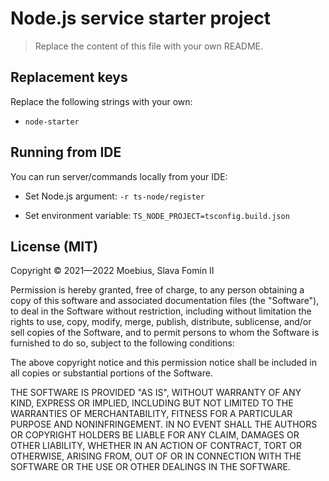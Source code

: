 
# Node.js service starter project

> Replace the content of this file with your own README.


## Replacement keys

Replace the following strings with your own:

- `node-starter`


## Running from IDE

You can run server/commands locally from your IDE:

- Set Node.js argument:
  `-r ts-node/register`

- Set environment variable:
  `TS_NODE_PROJECT=tsconfig.build.json`


## License (MIT)

Copyright © 2021—2022 Moebius, Slava Fomin II

Permission is hereby granted, free of charge, to any person obtaining a copy
of this software and associated documentation files (the "Software"), to deal
in the Software without restriction, including without limitation the rights
to use, copy, modify, merge, publish, distribute, sublicense, and/or sell
copies of the Software, and to permit persons to whom the Software is
furnished to do so, subject to the following conditions:

The above copyright notice and this permission notice shall be included in all
copies or substantial portions of the Software.

THE SOFTWARE IS PROVIDED "AS IS", WITHOUT WARRANTY OF ANY KIND, EXPRESS OR
IMPLIED, INCLUDING BUT NOT LIMITED TO THE WARRANTIES OF MERCHANTABILITY,
FITNESS FOR A PARTICULAR PURPOSE AND NONINFRINGEMENT. IN NO EVENT SHALL THE
AUTHORS OR COPYRIGHT HOLDERS BE LIABLE FOR ANY CLAIM, DAMAGES OR OTHER
LIABILITY, WHETHER IN AN ACTION OF CONTRACT, TORT OR OTHERWISE, ARISING FROM,
OUT OF OR IN CONNECTION WITH THE SOFTWARE OR THE USE OR OTHER DEALINGS IN THE
SOFTWARE.
